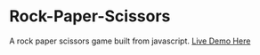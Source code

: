 # Rock-Paper-Scissors
A rock paper scissors game built from javascript.
[Live Demo Here](https://keniii.github.io/Rock-Paper-Scissors/)
[](url)
